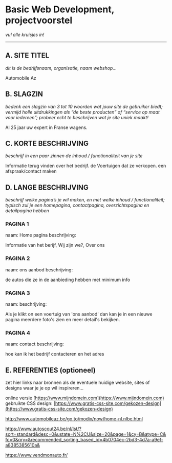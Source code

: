 # Basic Web Development, projectvoorstel

_vul alle kruisjes in!_

---

## A. SITE TITEL
_dit is de bedrijfsnaam, organisatie, naam webshop..._

Automobile Az

## B. SLAGZIN
_bedenk een slagzin van 3 tot 10 woorden wat jouw site de gebruiker biedt; vermijd holle uitdrukkingen als “de beste producten” of “service op maat voor iedereen”; probeer echt te beschrijven wat je site uniek maakt!_

Al 25 jaar uw expert in Franse wagens.

## C. KORTE BESCHRIJVING 
_beschrijf in een paar zinnen de inhoud / functionaliteit van je site_

Informatie terug vinden over het bedrijf.
de Voertuigen dat ze verkopen.
een afspraak/contact maken


## D. LANGE BESCHRIJVING 
_beschrijf welke pagina’s je wil maken, en met welke inhoud / functionaliteit; typisch zul je een homepagina, contactpagina, overzichtspagina en detailpagina hebben_

### PAGINA 1 
naam: Home pagina 
beschrijving:

Informatie van het berijf, Wij zijn we?, Over ons

### PAGINA 2
naam: ons aanbod
beschrijving:

de autos die ze in de aanbieding hebben met minimum info

### PAGINA 3
naam: 
beschrijving:

Als je klikt on een voertuig van 'ons aanbod' dan kan je  in een nieuwe pagina meerdere foto's zien en meer detail's bekijken. 

### PAGINA 4
naam: contact
beschrijving:

hoe kan ik het bedrijf contacteren en het adres



## E. REFERENTIES (optioneel) 
zet hier links naar bronnen als de eventuele huidige website, sites of designs waar je je op wil inspireren... 

online versie [https://www.mijndomein.com](https://www.mijndomein.com)  
gebruikte CSS design: [https://www.gratis-css-site.com/gekozen-design](https://www.gratis-css-site.com/gekozen-design) 


http://www.automobileaz.be/go.to/modix/now/home-nl.nlbe.html

https://www.autoscout24.be/nl/lst/?sort=standard&desc=0&ustate=N%2CU&size=20&page=1&cy=B&atype=C&fc=0&qry=&recommended_sorting_based_id=4b0704ec-2bd3-4d7a-a9ef-a8385385610a&

https://www.vendmonauto.fr/

